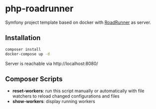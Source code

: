 # php-roadrunner

Symfony project template based on docker with <a href="https://github.com/spiral/roadrunner">RoadRunner</a> as server.


## Installation
```bash
composer install
docker-compose up -d
```

Server is reachable via http://localhost:8080/


## Composer Scripts
- **reset-workers**: run this script manually or automatically with file watchers to reload changed configurations and files
- **show-workers**: display running workers
